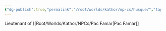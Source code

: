 ```yaml
---
{"dg-publish":true,"permalink":"/root/worlds/kathor/np-cs/husque/","tags":["Kathor"]}
---
```


Lieutenant of [[Root/Worlds/Kathor/NPCs/Pac Famar\|Pac Famar]]